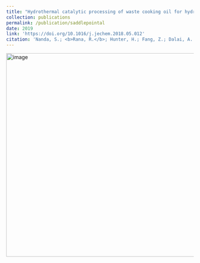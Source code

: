 ```yaml
---
title: "Hydrothermal catalytic processing of waste cooking oil for hydrogen-rich syngas production"
collection: publications
permalink: /publication/saddlepointal
date: 2019
link: 'https://doi.org/10.1016/j.jechem.2018.05.012'
citation: 'Nanda, S.; <b>Rana, R.</b>; Hunter, H.; Fang, Z.; Dalai, A. K.; Kozinski, J.'
---
```


<img width="546" alt="image" src="https://github.com/Rachita028/Rachita028.github.io/assets/58958731/6cd8f1bc-26c0-448e-8980-a7dc796397ab">

